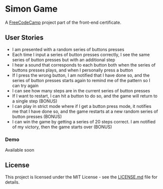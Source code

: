 # Simon Game

A [FreeCodeCamp](https://www.freecodecamp.org/) project part of the front-end certificate.

## User Stories

* I am presented with a random series of buttons presses
* Each time I input a series of button presses correctly, I see the same series of button presses but with an additional step
* I hear a sound that corresponds to each button both when the series of buttons presses plays, and when I personally press a button
* If I press the wrong button, I am notified that I have done so, and the series of button presses starts again to remind me of the pattern so I can try again
* I can see how many steps are in the current series of button presses
* If I want to restart, I can hit a button to do so, and the game will return to a single step (BONUS)
* I can play in strict mode where if I get a button press mode, it notifies me that I have done so, and the game restarts at a new random series of button presses (BONUS)
* I can win the game by getting a series of 20 steps correct. I am notified of my victory, then the game starts over (BONUS)

### Demo

Available soon

## License

This project is licensed under the MIT License - see the [LICENSE.md](LICENSE.md) file for details.